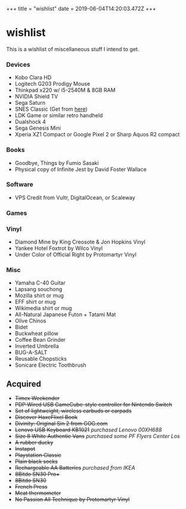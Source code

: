 +++
title = "wishlist"
date = 2019-06-04T14:20:03.472Z
+++
# wishlist

This is a wishlist of miscellaneous stuff I intend to get.

### Devices
* Kobo Clara HD
* Logitech G203 Prodigy Mouse
* Thinkpad x220 w/ i5-2540M & 8GB RAM
* NVIDIA Shield TV
* Sega Saturn
* SNES Classic (Get from [here](https://store.nintendo.com/ng3/browse/subcategory.jsp?categoryId=cat990247))
* LDK Game or similar retro handheld
* Dualshock 4
* Sega Genesis Mini
* Xperia XZ1 Compact or Google Pixel 2 or Sharp Aquos R2 compact

### Books
* Goodbye, Things by Fumio Sasaki
* Physical copy of Infinite Jest by David Foster Wallace

### Software
* VPS Credit from Vultr, DigitalOcean, or Scaleway


### Games


### Vinyl
* Diamond Mine by King Creosote & Jon Hopkins Vinyl
* Yankee Hotel Foxtrot by Wilco Vinyl
* Under Color of Official Right by Protomartyr Vinyl

### Misc
* Yamaha C-40 Guitar
* Lapsang souchong
* Mozilla shirt or mug
* EFF shirt or mug
* Wikimedia shirt or mug
* All-Natural Japanese Futon + Tatami Mat
* Olive Chinos
* Bidet
* Buckwheat pillow
* Coffee Bean Grinder
* Inverted Umbrella
* BUG-A-SALT
* Reusable Chopsticks
* Sonicare Electric Toothbrush

## Acquired

* ~~Timex Weekender~~
* ~~PDP Wired USB GameCube-style controller for Nintendo Switch~~
* ~~Set of lightweight, wireless earbuds or earpads~~
* ~~Discover HaxeFlixel Book~~
* ~~Divinity: Original Sin 2 from GOG.com~~
* ~~Lenovo USB Keyboard KB1021~~ *purchased Lenovo 00XH688*
* ~~Size 8 White Authentic Vans~~ *purchased some PF Flyers Center Los*
* ~~A rubber ducky~~
* ~~Instapot~~
* ~~Playstation Classic~~
* ~~Plain black socks~~
* ~~Rechargeable AA Batteries~~ *purchased from IKEA*
* ~~8Bitdo SN30 Pro+~~
* ~~8Bitdo SN30~~
* ~~French Press~~
* ~~Meat thermometer~~
* ~~No Passion All Technique by Protomartyr Vinyl~~
